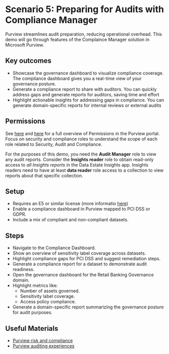 # Scenario 5: Preparing for Audits with Compliance Manager

Purview streamlines audit preparation, reducing operational overhead. This demo will go through features of the Complaince Manager solution in Microsoft Purview.

## Key outcomes

- Showcase the governance dashboard to visualize compliance coverage. The compliance dashboard gives you a real-time view of your governance posture.
- Generate a compliance report to share with auditors. You can quickly address gaps and generate reports for auditors, saving time and effort
- Highlight actionable insights for addressing gaps in compliance. You can generate domain-specific reports for internal reviews or external audits

## Permissions

See [here](https://learn.microsoft.com/en-us/purview/purview-permissions#azure-roles-in-the-purview-portal) and [here](https://learn.microsoft.com/en-us/defender-office-365/scc-permissions) for a full overview of Permissions in the Purview portal. Focus on security and compliance roles to understand the scope of each role related to Security, Audit and Compliance.

For the purposes of this demo, you need the **Audit Manager** role to view any audit reports. Consider the **Insights reader** role to obtain read-only access to _all Insights reports_ in the Data Estate Insights app. Insights readers need to have at least **data reader** role access to a collection to view reports about that specific collection.

## Setup

- Requires an E5 or similar license (more informatio [here](https://learn.microsoft.com/en-us/office365/servicedescriptions/microsoft-365-service-descriptions/microsoft-365-tenantlevel-services-licensing-guidance/microsoft-purview-service-description))
- Enable a compliance dashboard in Purview mapped to PCI DSS or GDPR.
- Include a mix of compliant and non-compliant datasets.

## Steps

- Navigate to the Compliance Dashboard.
- Show an overview of sensitivity label coverage across datasets.
- Highlight compliance gaps for PCI DSS and suggest remediation steps.
- Generate a compliance report for a dataset to demonstrate audit readiness.
- Open the governance dashboard for the Retail Banking Governance domain.
- Highlight metrics like:
  - Number of assets governed.
  - Sensitivity label coverage.
  - Access policy compliance.
- Generate a domain-specific report summarizing the governance posture for audit purposes.

## Useful Materials

- [Purview risk and compliance](https://learn.microsoft.com/en-us/purview/purview-compliance)
- [Purview auditing experiences](https://learn.microsoft.com/en-us/purview/audit-solutions-overview)
